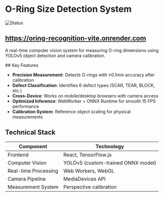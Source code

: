 # O-Ring Size Detection System
![Status](https://img.shields.io/badge/Status-Development-brightgreen)

## <a href="https://oring-recognition-vite.onrender.com" target="_blank">https://oring-recognition-vite.onrender.com</a>


A real-time computer vision system for measuring O-ring dimensions using YOLOv5 object detection and camera calibration.

<!--![Screenshot](https://cdn.glitch.global/79283f6f-ef1e-4285-822b-eaefe68c462e/orning.jpg?v=1751228266800)-->
<div align="center"
  <img src="https://cdn.glitch.global/79283f6f-ef1e-4285-822b-eaefe68c462e/orning.jpg?v=1751228266800" height="1000">
</div>
## Key Features

- **Precision Measurement**: Detects O-rings with ±0.1mm accuracy after calibration
- **Defect Classification**: Identifies 6 defect types (SCAR, TEAR, BLOCK, etc.)
- **Cross-Device**: Works on mobile/desktop browsers with camera access
- **Optimized Inference**: WebWorker + ONNX Runtime for smooth 15 FPS performance
- **Calibration System**: Reference object scaling for physical measurements

## Technical Stack

| Component               | Technology                          |
|-------------------------|-------------------------------------|
| Frontend                | React, TensorFlow.js                |
| Computer Vision         | YOLOv5 (custom-trained ONNX model)  |
| Real-time Processing    | Web Workers, WebGL                 |
| Camera Pipeline         | MediaDevices API                    |
| Measurement System      | Perspective calibration             |


